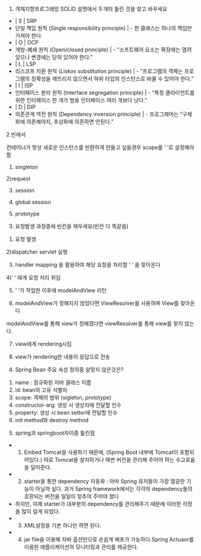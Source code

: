 1. 객체지향프로그래밍 SOLID 설명에서 두개의 틀린 것을 찾고 바꾸세요

- | S | SRP
- 단일 책임 원칙 (Single responsibility principle) | - 한 클래스는 하나의 책임만 가져야 한다.
- | O | OCP
- 개방-폐쇄 원칙 (Open/closed principle) | - “소프트웨어 요소는 확장에는 열려 있으나 변경에는 닫혀 있어야 한다.”
- | L | LSP
- 리스코프 치환 원칙 (Liskov substitution principle) | - “프로그램의 객체는 프로그램의 정확성을 깨뜨리지 않으면서 하위 타입의 인스턴스로 바꿀 수 있어야 한다.” 
- | I | ISP
- 인터페이스 분리 원칙 (Interface segregation principle) | - “특정 클라이언트를 위한 인터페이스 한 개가 범용 인터페이스 여러 개보다 낫다.” 
- | D | DIP
- 의존관계 역전 원칙 (Dependency inversion principle) | - 프로그래머는 “구체화에 의존해야지, 추상화에 의존하면 안된다.” 

2.빈에서

컨테이너가 항상 새로운 인스턴스를 반환하게 만들고 싶을경우 scope를 ‘    ‘로 설정해야함

1) singleton

2)request

3) session

4) global session

5) prototype

3. 요청발생 과정중에 빈칸을 채우세요(빈칸 다 똑같음)

1) 요청 발생

2)dispatcher servlet 실행

3) handler mapping 을 활용하여 해당 요청을 처리할 ‘        ‘ 을 찾아온다

4)’         ‘  에게 요청 처리 위임

5) ‘       ‘가 작업한 이후에 modelAndView 리턴

6) modelAndView가 정해지지 않았다면 ViewResolver를 사용하며 View를 찾아온다

modelAndView를 통해 view가 정해졌다면 viewResolver를 통해 view를 찾지 않는다.

7) view에게 rendering시킴

8) view가 rendering한 내용이 응답으로 전송

4. Spring Bean 주요 속성 정의중 알맞지 않은것은?
1) name : 정규화된 자바 클래스 이름
2) id: bean의 고유 식별자
3) scope: 객체의 범위 (sigleton, prototype)
4) constructor-arg: 생성 시 생성자에 전달할 인수
5) property: 생성 시 bean setter에 전달할 인수
6) init method와 destroy method

5. spring과 springboot차이중 틀린점
- 1) Embed Tomcat을 사용하기 때문에, (Spring Boot 내부에 Tomcat이 포함되어있다.) 따로 Tomcat을 설치하거나 매번 버전을 관리해 주어야 하는 수고로움을 덜어준다.
- 2) starter을 통한 dependency 자동화 : 아마 Spring 유저들이 가장 열광한 기능이 아닐까 싶다. 과거 Spring framework에서는 각각의 dependency들의 호환되는 버전을 일일이 맞추어 주어야 했다 
- 하지만, 이제 starter가 대부분의 dependency를 관리해주기 때문에 이러한 걱정을 많이 덜게 되었다.
- 3) XML설정을 기본 하나만 하면 된다.
- 4) jar file을 이용해 자바 옵션만으로 손쉽게 배포가 가능하다.Spring Actuaor를 이용한 애플리케이션의 모니터링과 관리를 제공한다.
